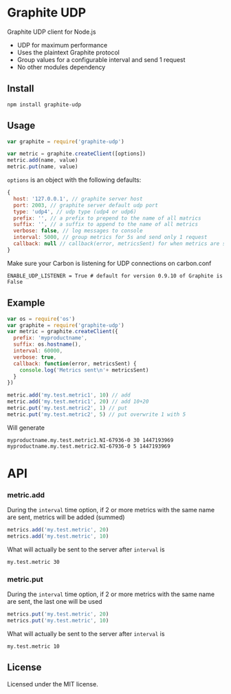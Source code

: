# Graphite UDP

Graphite UDP client for Node.js

* UDP for maximum performance
* Uses the plaintext Graphite protocol
* Group values for a configurable interval and send 1 request
* No other modules dependency


## Install
```
npm install graphite-udp
```

## Usage
```js
var graphite = require('graphite-udp')

var metric = graphite.createClient([options])
metric.add(name, value)
metric.put(name, value)
```

`options` is an object with the following defaults:
```js
{
  host: '127.0.0.1', // graphite server host
  port: 2003, // graphite server default udp port
  type: 'udp4', // udp type (udp4 or udp6)
  prefix: '', // a prefix to prepend to the name of all matrics
  suffix: '', // a suffix to append to the name of all metrics
  verbose: false, // log messages to console
  interval: 5000, // group metrics for 5s and send only 1 request
  callback: null // callback(error, metricsSent) for when metrics are sent to server
}
```

Make sure your Carbon is listening for UDP connections on carbon.conf

`ENABLE_UDP_LISTENER = True # default for version 0.9.10 of Graphite is False`


## Example
```js
var os = require('os')
var graphite = require('graphite-udp')
var metric = graphite.createClient({
  prefix: 'myproductname',
  suffix: os.hostname(),
  interval: 60000,
  verbose: true,
  callback: function(error, metricsSent) {
    console.log('Metrics sent\n'+ metricsSent)
  }
})

metric.add('my.test.metric1', 10) // add
metric.add('my.test.metric1', 20) // add 10+20
metric.put('my.test.metric2', 1) // put
metric.put('my.test.metric2', 5) // put overwrite 1 with 5

```

Will generate
```
myproductname.my.test.metric1.NI-67936-0 30 1447193969
myproductname.my.test.metric2.NI-67936-0 5 1447193969
```

# API

### metric.add
During the `interval` time option, if 2 or more metrics with the same name
are sent, metrics will be added (summed)
```js
metrics.add('my.test.metric', 20)
metrics.add('my.test.metric', 10)
```
What will actually be sent to the server after `interval` is
```
my.test.metric 30
```

### metric.put
During the `interval` time option, if 2 or more metrics with the same name
are sent, the last one will be used
```js
metrics.put('my.test.metric', 20)
metrics.put('my.test.metric', 10)
```
What will actually be sent to the server after `interval` is
```
my.test.metric 10
```


## License

Licensed under the MIT license.